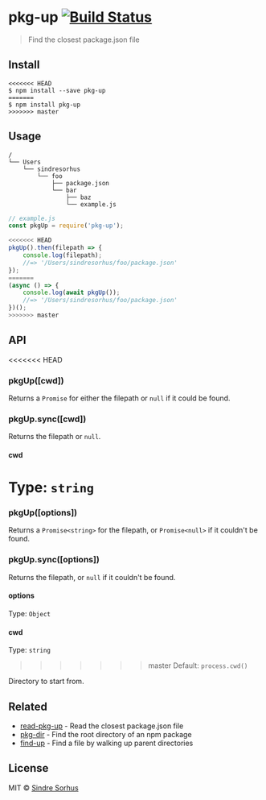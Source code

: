 # pkg-up [![Build Status](https://travis-ci.org/sindresorhus/pkg-up.svg?branch=master)](https://travis-ci.org/sindresorhus/pkg-up)

> Find the closest package.json file


## Install

```
<<<<<<< HEAD
$ npm install --save pkg-up
=======
$ npm install pkg-up
>>>>>>> master
```


## Usage

```
/
└── Users
    └── sindresorhus
        └── foo
            ├── package.json
            └── bar
                ├── baz
                └── example.js
```

```js
// example.js
const pkgUp = require('pkg-up');

<<<<<<< HEAD
pkgUp().then(filepath => {
	console.log(filepath);
	//=> '/Users/sindresorhus/foo/package.json'
});
=======
(async () => {
	console.log(await pkgUp());
	//=> '/Users/sindresorhus/foo/package.json'
})();
>>>>>>> master
```


## API

<<<<<<< HEAD
### pkgUp([cwd])

Returns a `Promise` for either the filepath or `null` if it could be found.

### pkgUp.sync([cwd])

Returns the filepath or `null`.

#### cwd

Type: `string`
=======
### pkgUp([options])

Returns a `Promise<string>` for the filepath, or `Promise<null>` if it couldn't be found.

### pkgUp.sync([options])

Returns the filepath, or `null` if it couldn't be found.

#### options

Type: `Object`

#### cwd

Type: `string`<br>
>>>>>>> master
Default: `process.cwd()`

Directory to start from.


## Related

- [read-pkg-up](https://github.com/sindresorhus/read-pkg-up) - Read the closest package.json file
- [pkg-dir](https://github.com/sindresorhus/pkg-dir) - Find the root directory of an npm package
- [find-up](https://github.com/sindresorhus/find-up) - Find a file by walking up parent directories


## License

MIT © [Sindre Sorhus](https://sindresorhus.com)
